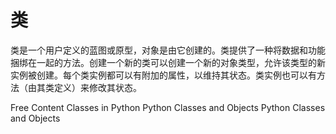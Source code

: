 # 类

类是一个用户定义的蓝图或原型，对象是由它创建的。类提供了一种将数据和功能捆绑在一起的方法。创建一个新的类可以创建一个新的对象类型，允许该类型的新实例被创建。每个类实例都可以有附加的属性，以维持其状态。类实例也可以有方法（由其类定义）来修改其状态。

<ResourceGroupTitle>Free Content</ResourceGroupTitle>
<BadgeLink colorScheme='blue' badgeText='Official Docs' href='https://docs.python.org/3/tutorial/classes.html'>Classes in Python</BadgeLink>
<BadgeLink colorScheme='yellow' badgeText='Read' href='https://www.geeksforgeeks.org/python-classes-and-objects/'>Python Classes and Objects</BadgeLink>
<BadgeLink colorScheme='yellow' badgeText='Read' href='https://www.w3schools.com/python/python_classes.asp'>Python Classes and Objects</BadgeLink>

